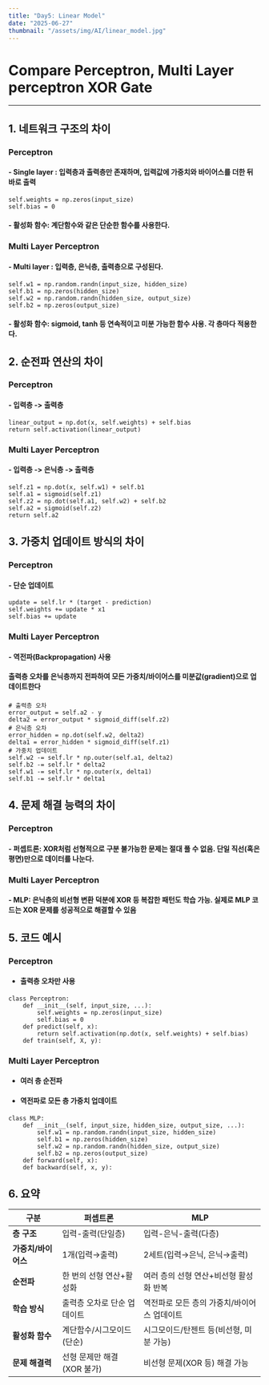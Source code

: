 ```yaml
---
title: "Day5: Linear Model"
date: "2025-06-27"
thumbnail: "/assets/img/AI/linear_model.jpg"
---
```


# Compare Perceptron, Multi Layer perceptron XOR Gate

---

## 1. 네트워크 구조의 차이
### Perceptron
#### - Single layer : 입력층과 출력층만 존재하며, 입력값에 가중치와 바이어스를 더한 뒤 바로 출력
```
self.weights = np.zeros(input_size)
self.bias = 0
```
#### - 활성화 함수: 계단함수와 같은 단순한 함수를 사용한다.

### Multi Layer Perceptron
#### - Multi layer : 입력층, 은닉층, 출력층으로 구성된다.
```
self.w1 = np.random.randn(input_size, hidden_size)
self.b1 = np.zeros(hidden_size)
self.w2 = np.random.randn(hidden_size, output_size)
self.b2 = np.zeros(output_size)
```
#### - 활성화 함수: sigmoid, tanh 등 연속적이고 미분 가능한 함수 사용. 각 층마다 적용한다.

## 2. 순전파 연산의 차이
### Perceptron
#### - 입력층 -> 출력층
```
linear_output = np.dot(x, self.weights) + self.bias
return self.activation(linear_output)
```

### Multi Layer Perceptron
#### - 입력층 -> 은닉층 -> 출력층
```
self.z1 = np.dot(x, self.w1) + self.b1
self.a1 = sigmoid(self.z1)
self.z2 = np.dot(self.a1, self.w2) + self.b2
self.a2 = sigmoid(self.z2)
return self.a2
```

## 3. 가중치 업데이트 방식의 차이
### Perceptron
#### - 단순 업데이트 
```
update = self.lr * (target - prediction)
self.weights += update * x1
self.bias += update
```

### Multi Layer Perceptron
#### - 역전파(Backpropagation) 사용
#### 출력층 오차를 은닉층까지 전파하여 모든 가중치/바이어스를 미분값(gradient)으로 업데이트한다
```
# 출력층 오차
error_output = self.a2 - y
delta2 = error_output * sigmoid_diff(self.z2)
# 은닉층 오차
error_hidden = np.dot(self.w2, delta2)
delta1 = error_hidden * sigmoid_diff(self.z1)
# 가중치 업데이트
self.w2 -= self.lr * np.outer(self.a1, delta2)
self.b2 -= self.lr * delta2
self.w1 -= self.lr * np.outer(x, delta1)
self.b1 -= self.lr * delta1
```

## 4. 문제 해결 능력의 차이
### Perceptron
#### - 퍼셉트론: XOR처럼 선형적으로 구분 불가능한 문제는 절대 풀 수 없음. 단일 직선(혹은 평면)만으로 데이터를 나눈다.

### Multi Layer Perceptron
#### - MLP: 은닉층의 비선형 변환 덕분에 XOR 등 복잡한 패턴도 학습 가능. 실제로 MLP 코드는 XOR 문제를 성공적으로 해결할 수 있음


## 5. 코드 예시
### Perceptron
- #### 출력층 오차만 사용
```
class Perceptron:
    def __init__(self, input_size, ...):
        self.weights = np.zeros(input_size)
        self.bias = 0
    def predict(self, x):
        return self.activation(np.dot(x, self.weights) + self.bias)
    def train(self, X, y):
```
### Multi Layer Perceptron
- #### 여러 층 순전파
- #### 역전파로 모든 층 가중치 업데이트
```
class MLP:
    def __init__(self, input_size, hidden_size, output_size, ...):
        self.w1 = np.random.randn(input_size, hidden_size)
        self.b1 = np.zeros(hidden_size)
        self.w2 = np.random.randn(hidden_size, output_size)
        self.b2 = np.zeros(output_size)
    def forward(self, x):
    def backward(self, x, y):
```

## 6. 요약

| 구분           | 퍼셉트론                         | MLP                                          |
|----------------|--------------------------------------|--------------------------------------------------|
| **층 구조**        | 입력-출력(단일층)                       | 입력-은닉-출력(다층)                                 |
| **가중치/바이어스** | 1개(입력→출력)                         | 2세트(입력→은닉, 은닉→출력)                            |
| **순전파**         | 한 번의 선형 연산+활성화                   | 여러 층의 선형 연산+비선형 활성화 반복                     |
| **학습 방식**      | 출력층 오차로 단순 업데이트                  | 역전파로 모든 층의 가중치/바이어스 업데이트                 |
| **활성화 함수**    | 계단함수/시그모이드(단순)                   | 시그모이드/탄젠트 등(비선형, 미분 가능)                     |
| **문제 해결력**    | 선형 문제만 해결(XOR 불가)                  | 비선형 문제(XOR 등) 해결 가능                              |

